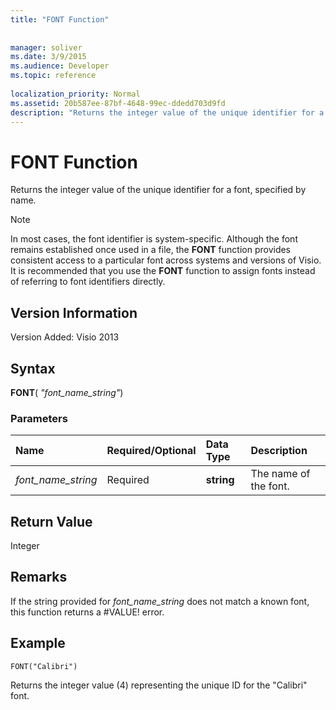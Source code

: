 ```yaml
---
title: "FONT Function"
 
 
manager: soliver
ms.date: 3/9/2015
ms.audience: Developer
ms.topic: reference
 
localization_priority: Normal
ms.assetid: 20b587ee-87bf-4648-99ec-ddedd703d9fd
description: "Returns the integer value of the unique identifier for a font, specified by name."
---
```


# FONT Function

Returns the integer value of the unique identifier for a font, specified by name.
  
> [!NOTE]
> In most cases, the font identifier is system-specific. Although the font remains established once used in a file, the **FONT** function provides consistent access to a particular font across systems and versions of Visio. It is recommended that you use the **FONT** function to assign fonts instead of referring to font identifiers directly. 
  
## Version Information

Version Added: Visio 2013 
  
## Syntax

 **FONT**( _"font_name_string"_)
  
### Parameters

|**Name**|**Required/Optional**|**Data Type**|**Description**|
|:-----|:-----|:-----|:-----|
| _font_name_string_ <br/> |Required  <br/> |**string** <br/> |The name of the font.  <br/> |
   
## Return Value

Integer
  
## Remarks

If the string provided for  *font_name_string*  does not match a known font, this function returns a #VALUE! error. 
  
## Example

 `FONT("Calibri")`
  
Returns the integer value (4) representing the unique ID for the "Calibri" font.
  

